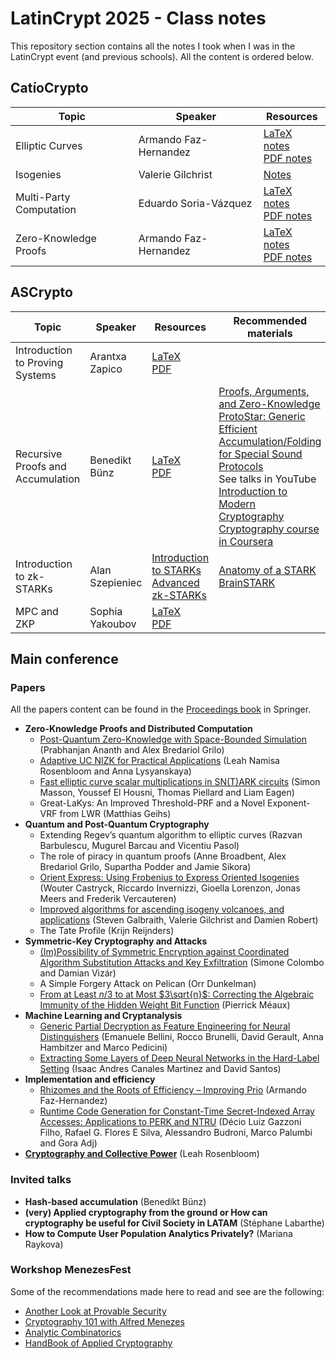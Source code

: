 # LatinCrypt 2025 - Class notes

This repository section contains all the notes I took when I was in the
LatinCrypt event (and previous schools). All the content is ordered below.

## CatíoCrypto

<div align="center">

| Topic                   | Speaker               | Resources                                                                                              |
| ----------------------- | --------------------- | ------------------------------------------------------------------------------------------------------ |
| Elliptic Curves         | Armando Faz-Hernandez | [LaTeX notes](./catiocrypto/elliptic-curves.tex) <br /> [PDF notes](./catiocrypto/elliptic-curves.pdf) |
| Isogenies               | Valerie Gilchrist     | [Notes](./catiocrypto/isogenies.pdf)                                                                   |
| Multi-Party Computation | Eduardo Soria-Vázquez | [LaTeX notes](./catiocrypto/mpc.tex) <br /> [PDF notes](./catiocrypto/mpc.pdf)                         |
| Zero-Knowledge Proofs   | Armando Faz-Hernandez | [LaTeX notes](./catiocrypto/zkp.tex) <br /> [PDF notes](./catiocrypto/zkp.pdf)                         |

</div>

## ASCrypto

<div align="center">

| Topic                             | Speaker         | Resources                                                                                                                                                                                 | Recommended materials                                                                                                                                                                                                                                                                                                                                                                                                                                                                                                                        |
| --------------------------------- | --------------- | ----------------------------------------------------------------------------------------------------------------------------------------------------------------------------------------- | -------------------------------------------------------------------------------------------------------------------------------------------------------------------------------------------------------------------------------------------------------------------------------------------------------------------------------------------------------------------------------------------------------------------------------------------------------------------------------------------------------------------------------------------- |
| Introduction to Proving Systems   | Arantxa Zapico  | [LaTeX](./ascrypto/proving-systems.tex) <br /> [PDF](./ascrypto/proving-systems.pdf)                                                                                                      |                                                                                                                                                                                                                                                                                                                                                                                                                                                                                                                                              |
| Recursive Proofs and Accumulation | Benedikt Bünz   | [LaTeX](./ascrypto/recursive-proofs-and-accumulation.tex) <br /> [PDF](./ascrypto/recursive-proofs-and-accumulation.pdf)                                                                  | [Proofs, Arguments, and Zero-Knowledge](https://people.cs.georgetown.edu/jthaler/ProofsArgsAndZK.pdf) <br /> [ProtoStar: Generic Efficient Accumulation/Folding for Special Sound Protocols](https://eprint.iacr.org/2023/620) <br /> See talks in YouTube <br /> [Introduction to Modern Cryptography](https://eclass.uniwa.gr/modules/document/file.php/CSCYB105/Reading%20Material/%5BJonathan_Katz%2C_Yehuda_Lindell%5D_Introduction_to_Mo%282nd%29.pdf) <br /> [Cryptography course in Coursera](https://www.coursera.org/learn/crypto) |
| Introduction to zk-STARKs         | Alan Szepieniec | [Introduction to STARKs](https://asz.ink/presentations/2025-09-18-Introduction-to-STARKs.pdf) <br /> [Advanced zk-STARKs](https://asz.ink/presentations/2025-09-18-Advanced-zkSTARKs.pdf) | [Anatomy of a STARK](https://aszepieniec.github.io/stark-anatomy/) <br /> [BrainSTARK](https://aszepieniec.github.io/stark-brainfuck/)                                                                                                                                                                                                                                                                                                                                                                                                       |
| MPC and ZKP                       | Sophia Yakoubov | [LaTeX](./ascrypto/mpc-zkp.tex) <br /> [PDF](./ascrypto/mpc-zkp.pdf)                                                                                                                      |                                                                                                                                                                                                                                                                                                                                                                                                                                                                                                                                              |

</div>

## Main conference

### Papers

All the papers content can be found in the
[Proceedings book](https://link.springer.com/book/10.1007/978-3-032-06754-8) in
Springer.

- **Zero-Knowledge Proofs and Distributed Computation**
  - [Post-Quantum Zero-Knowledge with Space-Bounded Simulation](https://eprint.iacr.org/2022/1380)
    (Prabhanjan Ananth and Alex Bredariol Grilo)
  - [Adaptive UC NIZK for Practical Applications](https://eprint.iacr.org/2022/1484)
    (Leah Namisa Rosenbloom and Anna Lysyanskaya)
  - [Fast elliptic curve scalar multiplications in SN(T)ARK circuits](https://eprint.iacr.org/2025/933)
    (Simon Masson, Youssef El Housni, Thomas Piellard and Liam Eagen)
  - Great-LaKys: An Improved Threshold-PRF and a Novel Exponent-VRF from LWR
    (Matthias Geihs)
- **Quantum and Post-Quantum Cryptography**
  - Extending Regev’s quantum algorithm to elliptic curves (Razvan Barbulescu,
    Mugurel Barcau and Vicentiu Pasol)
  - The role of piracy in quantum proofs (Anne Broadbent, Alex Bredariol Grilo,
    Supartha Podder and Jamie Sikora)
  - [Orient Express: Using Frobenius to Express Oriented Isogenies](https://eprint.iacr.org/2025/1047)
    (Wouter Castryck, Riccardo Invernizzi, Gioella Lorenzon, Jonas Meers and
    Frederik Vercauteren)
  - [Improved algorithms for ascending isogeny volcanoes, and applications](https://eprint.iacr.org/2025/1243)
    (Steven Galbraith, Valerie Gilchrist and Damien Robert)
  - The Tate Profile (Krijn Reijnders)
- **Symmetric-Key Cryptography and Attacks**
  - [(Im)Possibility of Symmetric Encryption against Coordinated Algorithm Substitution Attacks and Key Exfiltration](https://eprint.iacr.org/2025/1426)
    (Simone Colombo and Damian Vizár)
  - A Simple Forgery Attack on Pelican (Orr Dunkelman)
  - [From at Least $n/3$ to at Most $3\sqrt{n}$: Correcting the Algebraic Immunity of the Hidden Weight Bit Function](https://eprint.iacr.org/2025/615)
    (Pierrick Méaux)
- **Machine Learning and Cryptanalysis**
  - [Generic Partial Decryption as Feature Engineering for Neural Distinguishers](https://eprint.iacr.org/2025/1443)
    (Emanuele Bellini, Rocco Brunelli, David Gerault, Anna Hambitzer and Marco
    Pedicini)
  - [Extracting Some Layers of Deep Neural Networks in the Hard-Label Setting](https://eprint.iacr.org/2025/1118)
    (Isaac Andres Canales Martinez and David Santos)
- **Implementation and efficiency**
  - [Rhizomes and the Roots of Efficiency – Improving Prio](https://eprint.iacr.org/2025/1727)
    (Armando Faz-Hernandez)
  - [Runtime Code Generation for Constant-Time Secret-Indexed Array Accesses: Applications to PERK and NTRU](https://eprint.iacr.org/2025/1359)
    (Décio Luiz Gazzoni Filho, Rafael G. Flores E Silva, Alessandro Budroni,
    Marco Palumbi and Gora Adj)
- [**Cryptography and Collective Power**](https://eprint.iacr.org/2024/1602)
  (Leah Rosenbloom)

### Invited talks

- **Hash-based accumulation** (Benedikt Bünz)
- **(very) Applied cryptography from the ground or How can cryptography be
  useful for Civil Society in LATAM** (Stéphane Labarthe)
- **How to Compute User Population Analytics Privately?** (Mariana Raykova)

### Workshop MenezesFest

Some of the recommendations made here to read and see are the following:

- [Another Look at Provable Security](https://www.math.uwaterloo.ca/~ajmeneze/anotherlook/)
- [Cryptography 101 with Alfred Menezes](https://cryptography101.ca/)
- [Analytic Combinatorics](https://algo.inria.fr/flajolet/Publications/book.pdf)
- [HandBook of Applied Cryptography](https://theswissbay.ch/pdf/Gentoomen%20Library/Cryptography/Handbook%20of%20Applied%20Cryptography%20-%20Alfred%20J.%20Menezes.pdf)
